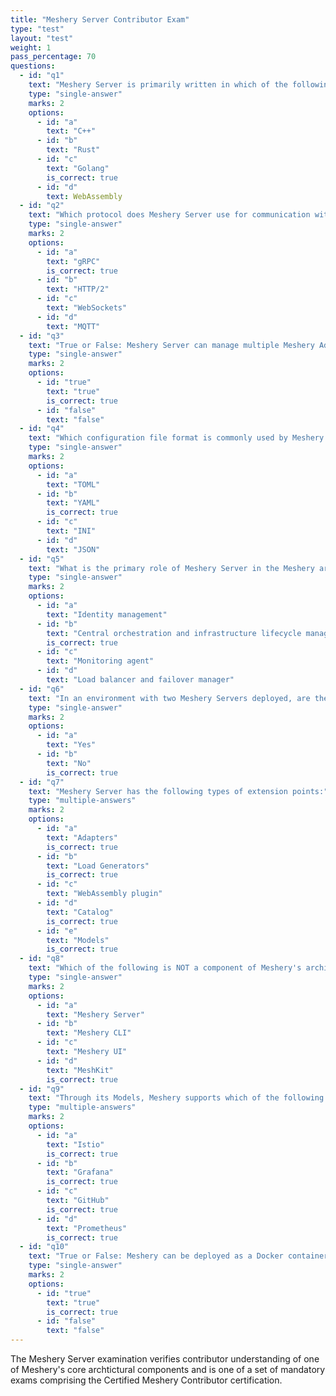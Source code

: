 ```yaml
---
title: "Meshery Server Contributor Exam"
type: "test"
layout: "test"
weight: 1
pass_percentage: 70
questions:
  - id: "q1"
    text: "Meshery Server is primarily written in which of the following languages?"
    type: "single-answer"
    marks: 2
    options:
      - id: "a"
        text: "C++"
      - id: "b"
        text: "Rust"
      - id: "c"
        text: "Golang"
        is_correct: true
      - id: "d"
        text: WebAssembly
  - id: "q2"
    text: "Which protocol does Meshery Server use for communication with adapters?"
    type: "single-answer"
    marks: 2
    options:
      - id: "a"
        text: "gRPC"
        is_correct: true
      - id: "b"
        text: "HTTP/2"
      - id: "c"
        text: "WebSockets"
      - id: "d"
        text: "MQTT"
  - id: "q3"
    text: "True or False: Meshery Server can manage multiple Meshery Adapters simultaneously."
    type: "single-answer"
    marks: 2
    options:
      - id: "true"
        text: "true"
        is_correct: true
      - id: "false"
        text: "false"
  - id: "q4"
    text: "Which configuration file format is commonly used by Meshery Server?"
    type: "single-answer"
    marks: 2
    options:
      - id: "a"
        text: "TOML"
      - id: "b"
        text: "YAML"
        is_correct: true
      - id: "c"
        text: "INI"
      - id: "d"
        text: "JSON"
  - id: "q5"
    text: "What is the primary role of Meshery Server in the Meshery architecture?"
    type: "single-answer"
    marks: 2
    options:
      - id: "a"
        text: "Identity management"
      - id: "b"
        text: "Central orchestration and infrastructure lifecycle management"
        is_correct: true
      - id: "c"
        text: "Monitoring agent"
      - id: "d"
        text: "Load balancer and failover manager"
  - id: "q6"
    text: "In an environment with two Meshery Servers deployed, are they cognizant of one another?"
    type: "single-answer"
    marks: 2
    options:
      - id: "a"
        text: "Yes"
      - id: "b"
        text: "No"
        is_correct: true
  - id: "q7"
    text: "Meshery Server has the following types of extension points:"
    type: "multiple-answers"
    marks: 2
    options:
      - id: "a"
        text: "Adapters"
        is_correct: true
      - id: "b"
        text: "Load Generators"
        is_correct: true
      - id: "c"
        text: "WebAssembly plugin"
      - id: "d"
        text: "Catalog"
        is_correct: true
      - id: "e"
        text: "Models"
        is_correct: true
  - id: "q8"
    text: "Which of the following is NOT a component of Meshery's architecture?"
    type: "single-answer"
    marks: 2
    options:
      - id: "a"
        text: "Meshery Server"
      - id: "b"
        text: "Meshery CLI"
      - id: "c"
        text: "Meshery UI"
      - id: "d"
        text: "MeshKit"
        is_correct: true
  - id: "q9"
    text: "Through its Models, Meshery supports which of the following integrations?"
    type: "multiple-answers"
    marks: 2
    options:
      - id: "a"
        text: "Istio"
        is_correct: true
      - id: "b"
        text: "Grafana"
        is_correct: true
      - id: "c"
        text: "GitHub"
        is_correct: true
      - id: "d"
        text: "Prometheus"
        is_correct: true
  - id: "q10"
    text: "True or False: Meshery can be deployed as a Docker container."
    type: "single-answer"
    marks: 2
    options:
      - id: "true"
        text: "true"
        is_correct: true
      - id: "false"
        text: "false"
---
```

The Meshery Server examination verifies contributor understanding of one of Meshery's core archtictural components and is one of a set of mandatory exams comprising the Certified Meshery Contributor certification.